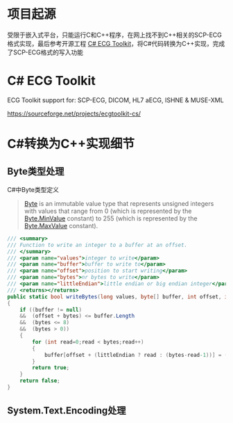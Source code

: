 # 项目起源

受限于嵌入式平台，只能运行C和C++程序，在网上找不到C++相关的SCP-ECG格式实现，最后参考开源工程 [C# ECG Toolkit](https://sourceforge.net/projects/ecgtoolkit-cs/)，将C#代码转换为C++实现，完成了SCP-ECG格式的写入功能

# C# ECG Toolkit

ECG Toolkit support for: SCP-ECG, DICOM, HL7 aECG, ISHNE & MUSE-XML

https://sourceforge.net/projects/ecgtoolkit-cs/

# C#转换为C++实现细节

## Byte类型处理

C#中Byte类型定义

> [Byte](https://docs.microsoft.com/en-us/dotnet/api/system.byte?view=net-6.0) is an immutable value type that represents unsigned integers with values that range from 0 (which is represented by the [Byte.MinValue](https://docs.microsoft.com/en-us/dotnet/api/system.byte.minvalue?view=net-6.0) constant) to 255 (which is represented by the [Byte.MaxValue](https://docs.microsoft.com/en-us/dotnet/api/system.byte.maxvalue?view=net-6.0) constant). 

```c#
/// <summary>
/// Function to write an integer to a buffer at an offset.
/// </summary>
/// <param name="values">integer to write</param>
/// <param name="buffer">buffer to write to</param>
/// <param name="offset">position to start writing</param>
/// <param name="bytes">nr bytes to write</param>
/// <param name="littleEndian">little endian or big endian integer</param>
/// <returns></returns>
public static bool writeBytes(long values, byte[] buffer, int offset, int bytes, bool littleEndian)
{
	if ((buffer != null)
	&&  (offset + bytes) <= buffer.Length
	&&  (bytes <= 8)
	&&  (bytes > 0))
	{
		for (int read=0;read < bytes;read++)
		{
			buffer[offset + (littleEndian ? read : (bytes-read-1))] = (byte) ((values >> (read << 3)) & 0xff);
		}
		return true;
	}
	return false;
}
```

## System.Text.Encoding处理